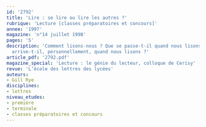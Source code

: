 ```yaml
---
id: '2792'
title: 'Lire : se lire ou lire les autres ?'
rubrique: 'Lecture [classes préparatoires et concours]'
annee: '1997'
magazine: 'n°14 juillet 1998'
pages: '5'
description: 'Comment lisons-nous ? Que se passe-t-il quand nous lisons ? Que nous
  arrive-t-il, personnellement, quand nous lisons ?'
article_pdf: '2792.pdf'
magazine_special: 'Lecture : le génie du lecteur, colloque de Cerisy'
revue: 'L’école des lettres des lycées'
auteurs:
- Gill Rye
disciplines:
- lettres
niveau_etudes:
- première
- terminale
- classes préparatoires et concours
---
```

